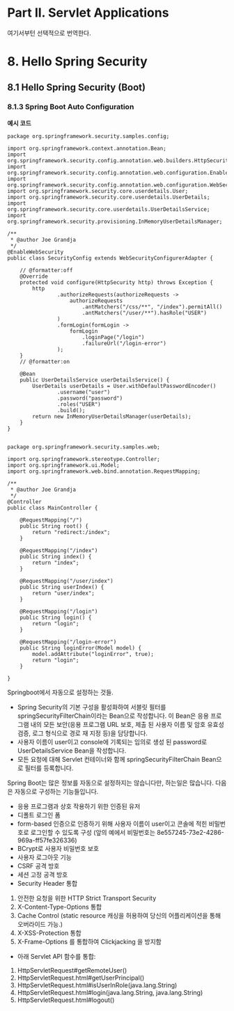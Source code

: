# Part II. Servlet Applications
여기서부턴 선택적으로 번역한다.

# 8. Hello Spring Security
## 8.1 Hello Spring Security (Boot)
### 8.1.3 Spring Boot Auto Configuration

**예시 코드**
```
package org.springframework.security.samples.config;

import org.springframework.context.annotation.Bean;
import org.springframework.security.config.annotation.web.builders.HttpSecurity;
import org.springframework.security.config.annotation.web.configuration.EnableWebSecurity;
import org.springframework.security.config.annotation.web.configuration.WebSecurityConfigurerAdapter;
import org.springframework.security.core.userdetails.User;
import org.springframework.security.core.userdetails.UserDetails;
import org.springframework.security.core.userdetails.UserDetailsService;
import org.springframework.security.provisioning.InMemoryUserDetailsManager;

/**
 * @author Joe Grandja
 */
@EnableWebSecurity
public class SecurityConfig extends WebSecurityConfigurerAdapter {

	// @formatter:off
	@Override
	protected void configure(HttpSecurity http) throws Exception {
		http
				.authorizeRequests(authorizeRequests ->
					authorizeRequests
						.antMatchers("/css/**", "/index").permitAll()
						.antMatchers("/user/**").hasRole("USER")
				)
				.formLogin(formLogin ->
					formLogin
						.loginPage("/login")
						.failureUrl("/login-error")
				);
	}
	// @formatter:on

	@Bean
	public UserDetailsService userDetailsService() {
		UserDetails userDetails = User.withDefaultPasswordEncoder()
				.username("user")
				.password("password")
				.roles("USER")
				.build();
		return new InMemoryUserDetailsManager(userDetails);
	}
}


package org.springframework.security.samples.web;

import org.springframework.stereotype.Controller;
import org.springframework.ui.Model;
import org.springframework.web.bind.annotation.RequestMapping;

/**
 * @author Joe Grandja
 */
@Controller
public class MainController {

	@RequestMapping("/")
	public String root() {
		return "redirect:/index";
	}

	@RequestMapping("/index")
	public String index() {
		return "index";
	}

	@RequestMapping("/user/index")
	public String userIndex() {
		return "user/index";
	}

	@RequestMapping("/login")
	public String login() {
		return "login";
	}

	@RequestMapping("/login-error")
	public String loginError(Model model) {
		model.addAttribute("loginError", true);
		return "login";
	}

}
```

Springboot에서 자동으로 설정하는 것들.
- Spring Security의 기본 구성을 활성화하여 서블릿 필터를 springSecurityFilterChain이라는 Bean으로 작성합니다. 이 Bean은 응용 프로그램 내의 모든 보안(응용 프로그램 URL 보호, 제출 된 사용자 이름 및 암호 유효성 검증, 로그 형식으로 경로 재 지정 등)을 담당합니다. 
- 사용자 이름이 user이고 console에 기록되는 임의로 생성 된 password로 UserDetailsService Bean을 작성합니다. 
- 모든 요청에 대해 Servlet 컨테이너와 함께 springSecurityFilterChain Bean으로 필터를 등록합니다.

Spring Boot는 많은 정보를 자동으로 설정하지는 않습니다만, 하는일은 많습니다. 다음은 자동으로 구성하는 기능들입니다.
- 응용 프로그램과 상호 작용하기 위한 인증된 유저
- 디폴트 로그인 폼
- form-based 인증으로 인증하기 위해 사용자 이름이 user이고 콘솔에 적힌 비밀번호로 로그인할 수 있도록 구성 (앞의 예에서 비밀번호는 8e557245-73e2-4286-969a-ff57fe326336)
- BCrypt로 사용자 비밀번호 보호
- 사용자 로그아웃 기능
- CSRF 공격 방호
- 세션 고정 공격 방호
- Security Header 통합
 1. 안전한 요청을 위한 HTTP Strict Transport Security
 2. X-Content-Type-Options 통합
 3. Cache Control (static resource 캐싱을 허용하여 당신의 어플리케이션을 통해 오버라이드 가능.)
 4. X-XSS-Protection 통합
 5. X-Frame-Options 를 통합하여 Clickjacking 을 방지함
- 아래 Servlet API 함수를 통합:
 1. HttpServletRequest#getRemoteUser()
 2. HttpServletRequest.html#getUserPrincipal()
 3. HttpServletRequest.html#isUserInRole(java.lang.String)
 4. HttpServletRequest.html#login(java.lang.String, java.lang.String)
 5. HttpServletRequest.html#logout()




